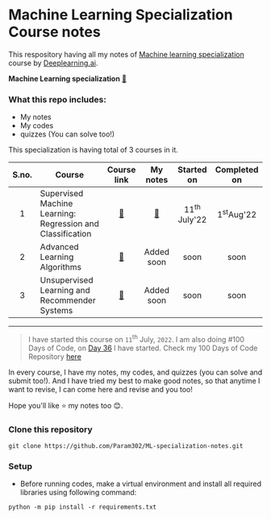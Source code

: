 # Machine Learning Specialization Course notes
This respository having all my notes of [Machine learning specialization](https://www.deeplearning.ai/courses/machine-learning-specialization/) course by [Deeplearning.ai](https://www.deeplearning.ai/).

**Machine Learning specialization** [🔗](https://www.coursera.org/specializations/machine-learning-introduction)

### What this repo includes:
- My notes
- My codes
- quizzes (You can solve too!)


This specialization is having total of 3 courses in it.

| S.no. | Course                                                     | Course link | My notes | Started on | Completed on |
|:-----:|------------------------------------------------------------|:-----------:|:--------:|:----------:|:------------:|
| 1    | Supervised Machine Learning: Regression and Classification | [🔗](https://www.coursera.org/learn/machine-learning?specialization=machine-learning-introduction) | [🔗](./Supervised%20Machine%20Learning/) | 11<sup>th</sup> July'22 |  1<sup>st</sup>Aug'22 |
| 2    | Advanced Learning Algorithms                               | [🔗](https://www.coursera.org/learn/advanced-learning-algorithms?specialization=machine-learning-introduction) | Added soon |  soon | soon |
| 3    | Unsupervised Learning and Recommender Systems              | [🔗](https://www.coursera.org/learn/unsupervised-learning-recommenders-reinforcement-learning?specialization=machine-learning-introduction) | Added soon | soon | soon |

---

> I have started this course on `11`<sup>th</sup> July, `2022`. I am also doing #100 Days of Code, on [Day 36](https://github.com/Param302/100DaysOfCode-Python/tree/main/Day-36) I have started.
> Check my 100 Days of Code Repository [here](https://github.com/Param302/100DaysOfCode-Python)

In every course, I have my notes, my codes, and quizzes (you can solve and submit too!). And I have tried my best to make good notes, so that anytime I want to revise, I can come here and revise and you too!

Hope you'll like ⭐ my notes too 😊.

### Clone this repository
```
git clone https://github.com/Param302/ML-specialization-notes.git
```

### Setup
- Before running codes, make a virtual environment and install all required libraries using following command:
```
python -m pip install -r requirements.txt
```